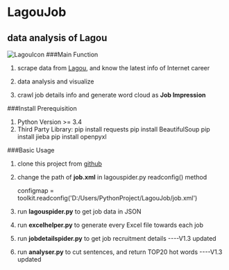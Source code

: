 # LagouJob
## data analysis of Lagou

![LagouIcon](http://pstatic.lagou.com/www/static/common/widgets/header_c/modules/img/logo_d0915a9.png)
###Main Function

1. scrape data from [Lagou](www.lagou.com), and know the latest info of Internet career

2. data analysis and visualize

3. crawl job details info and generate word cloud as __Job Impression__


###Install Prerequisition
1. Python Version >= 3.4
2. Third Party Library: 
  pip install requests
  pip install BeautifulSoup
  pip install jieba
  pip install openpyxl

###Basic Usage
1. clone this project from [github](https://github.com/EclipseXuLu/LagouJob.git)

2. change the path of __job.xml__ in lagouspider.py readconfig() method
    
    configmap = toolkit.readconfig('D:/Users/PythonProject/LagouJob/job.xml')
    
3. run __lagouspider.py__ to get job data in JSON

4. run __excelhelper.py__ to generate every Excel file towards each job

5. run __jobdetailspider.py__ to get job recruitment details ----V1.3 updated

6. run __analyser.py__ to cut sentences, and return TOP20 hot words ----V1.3 updated